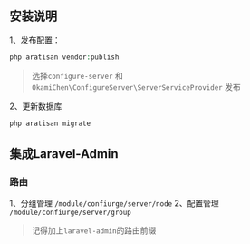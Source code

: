 ## 安装说明
1、发布配置：
```php
php aratisan vendor:publish
```
> 选择`configure-server` 和 `OkamiChen\ConfigureServer\ServerServiceProvider` 发布

2、更新数据库

```php
php aratisan migrate
```

## 集成Laravel-Admin

### 路由
1、分组管理
`/module/confiurge/server/node`
2、配置管理
`/module/confiurge/server/group`
> 记得加上`laravel-admin`的路由前缀

